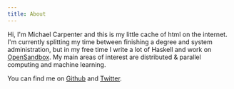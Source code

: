 ```yaml
---
title: About
---
```


Hi, I'm Michael Carpenter and this is my little cache of html on the internet. I'm currently splitting my time between finishing a degree and system administration, but in my free time I write a lot of Haskell and work on [OpenSandbox](https://github.com/oldmanmike/opensandbox). My main areas of interest are distributed & parallel computing and machine learning.

You can find me on [Github](https://github.com/oldmanmike) and [Twitter](https://twitter.com/jatosloth).
